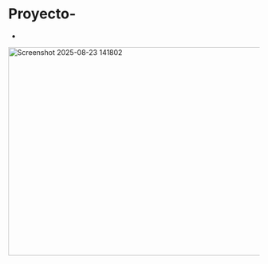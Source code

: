 # Proyecto-
- 
<img width="532" height="418" alt="Screenshot 2025-08-23 141802" src="https://github.com/user-attachments/assets/1d1c0c6f-1212-4b02-b219-dc7435b1e523" />
